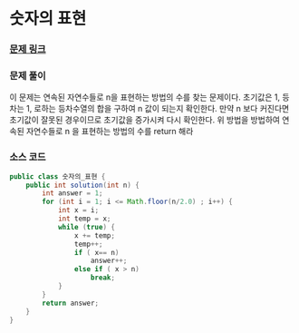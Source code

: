 # 숫자의 표현

### [문제 링크](https://school.programmers.co.kr/learn/courses/30/lessons/12924)

### 문제 풀이
이 문제는 연속된 자연수들로 n을 표현하는 방법의 수를 찾는 문제이다.
초기값은 1, 등차는 1, 로하는 등차수열의 합을 구하여 n 값이 되는지 확인한다.
만약 n 보다 커진다면 초기값이 잘못된 경우이므로 초기값을 증가시켜 다시 확인한다.
위 방법을 방법하여 연속된 자연수들로 n 을 표현하는 방법의 수를 return 해라



### 소스 코드

```java
public class 숫자의_표현 {
    public int solution(int n) {
        int answer = 1;
        for (int i = 1; i <= Math.floor(n/2.0) ; i++) {
            int x = i;
            int temp = x;
            while (true) {
                x += temp;
                temp++;
                if ( x== n)
                    answer++;
                else if ( x > n)
                    break;
            }
        }
        return answer;
    }
}
```